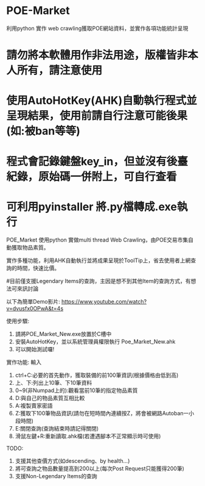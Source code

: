 # POE-Market
利用python 實作 web crawling獲取POE網站資料，並實作各項功能統計呈現

#  請勿將本軟體用作非法用途，版權皆非本人所有，請注意使用
#  使用AutoHotKey(AHK)自動執行程式並呈現結果，使用前請自行注意可能後果(如:被ban等等)
#  程式會記錄鍵盤key_in，但並沒有後臺紀錄，原始碼一併附上，可自行查看
#  可利用pyinstaller 將.py檔轉成.exe執行

POE_Market 使用python 實做multi thread Web Crawling，由POE交易市集自動獲取物品素質。

實作多種功能，利用AHK自動執行並將成果呈現於ToolTip上，省去使用者上網查詢的時間，快速比價。

#目前僅支援Legendary Items的查詢，主因是想不到其他Item的查詢方式，有想法可來訊討論

以下為簡單Demo影片:
https://www.youtube.com/watch?v=dvusfx0OPwA&t=4s

使用步驟:
1.  請將POE_Market_New.exe放置於C槽中
2.  安裝AutoHotKey，並以系統管理員權限執行 Poe_Market_New.ahk
3.  可以開始測試囉!

實作功能:
輸入
1.  ctrl+C:必要的首先動作，獲取裝備的前100筆資訊(根據價格由低到高)
2.  上、下:列出上10筆、下10筆資料
3.  0~9(非Numpad上的):觀看當前10筆的指定物品素質
4.  D:與自己的物品素質互相比較
5.  A:複製賣家密語
6.  Z:獲取下100筆物品資訊(請勿在短時間內連續按Z，將會被網路Autoban一小段時間)
7.  E:關閉查詢(查詢結束時請記得關閉)
8.  滑鼠左鍵+R:重新讀取.ahk檔(若遭遇腳本不正常顯示時可使用)

TODO:
1.  支援其他查價方式(如descending、by health...)
2.  將可查詢之物品數量提高到200以上(每次Post Request只能獲得200筆)
3.  支援Non-Legendary Items的查詢



